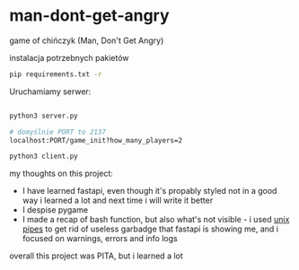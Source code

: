 # man-dont-get-angry

game of chińczyk (Man, Don't Get Angry)

instalacja potrzebnych pakietów
```sh
pip requirements.txt -r

```

Uruchamiamy serwer:
```sh

python3 server.py
```


```sh
# domyślnie PORT to 2137
localhost:PORT/game_init?how_many_players=2
```

```sh
python3 client.py
```

my thoughts on this project:
- I have learned fastapi, even though it's propably styled not in a good way i learned a lot and next time i will write it better
- I despise pygame
- I made a recap of bash function, but also what's not visible - i used [unix pipes](https://en.wikipedia.org/wiki/Pipeline_(Unix)) to get rid of useless garbadge that fastapi is showing me, and i focused on warnings, errors and info logs

overall this project was PITA, but i learned a lot